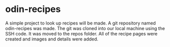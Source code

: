 # odin-recipes
A simple project to look up recipes will be made.
A git repository named odin-recipes was made.
The git was cloned into our local machine using the SSH code.
It was moved to the repos folder.
All of the recipe pages were created and images and details were added.
